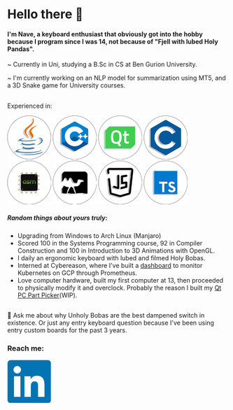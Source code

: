 # Hello there :wave:

#### I'm Nave, a keyboard enthusiast that obviously got into the hobby because I program since I was 14, not because of "Fjell with lubed Holy Pandas".
~ Currently in Uni, studying a B.Sc in CS at Ben Gurion University.

~ I'm currently working on an NLP model for summarization using MT5, and a 3D Snake game for University courses.
##

###
Experienced in:

[![Java](Resources/Logos/java_100.png)][2]  [![C++](Resources/Logos/c++_100.png)][3]  [![C](Resources/Logos/qt_100.png)][4]  [![C](Resources/Logos/c_100.png)][5]  [![Assembly](Resources/Logos/asm_100.png)][6]  [![Ocaml](Resources/Logos/ocaml_100.png)][7]  [![JS](Resources/Logos/js_100.png)][8]  [![TS](Resources/Logos/ts_100.png)][9]

##### Random things about yours truly:
* Upgrading from Windows to Arch Linux (Manjaro)
* Scored 100 in the Systems Programming course, 92 in Compiler Construction and 100 in Introduction to 3D Animations with OpenGL.
* I daily an ergonomic keyboard with lubed and filmed Holy Bobas.
* Interned at Cybereason, where I've built a [dashboard](https://github.com/ThatGuyVanquish/CRStarshipDemo) to monitor Kubernetes on GCP through Prometheus.
* Love computer hardware, built my first computer at 13, then proceeded to physically modify it and overclock. Probably the reason I built my [Qt PC Part Picker](https://github.com/ThatGuyVanquish/QtPCPartPicker)(WIP).


##
💬 Ask me about why Unholy Bobas are the best dampened switch in existence. Or just any entry keyboard question because I've been using entry custom boards for the past 3 years.

### Reach me:

[![LinkedIn](Resources/Logos/LinkedIn.png)][1]

[1]: https://www.linkedin.com/in/nave-hersco/
[2]: https://github.com/ThatGuyVanquish/SPL-Assignment-2
[3]: https://github.com/ThatGuyVanquish/3DAnimations_FP
[4]: https://github.com/ThatGuyVanquish/QtPCPartPicker
[5]: https://github.com/ThatGuyVanquish/ESPL
[6]: https://github.com/ThatGuyVanquish/CC_FP
[7]: https://github.com/ThatGuyVanquish/CompilerConstruction_AS2
[8]: https://github.com/ThatGuyVanquish/ThatGuyVanquish
[9]: https://github.com/ThatGuyVanquish/PPL-Assignment-4

<!--
**ThatGuyVanquish/ThatGuyVanquish** is a ✨ _special_ ✨ repository because its `README.md` (this file) appears on your GitHub profile.

Here are some ideas to get you started:

- 🔭 I’m currently working on ...
- 🌱 I’m currently learning ...
- 👯 I’m looking to collaborate on ...
- 🤔 I’m looking for help with ...
- 💬 Ask me about ...
- 📫 How to reach me: ...
- 😄 Pronouns: ...
- ⚡ Fun fact: ...
-->

